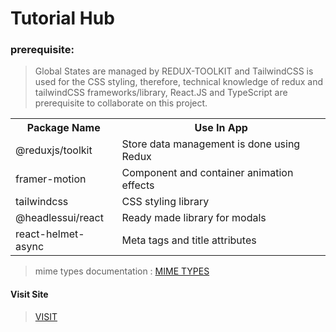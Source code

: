 # Tutorial Hub

### <b>prerequisite</b>:

> Global States are managed by REDUX-TOOLKIT and TailwindCSS is used for the CSS styling, therefore, technical knowledge of redux and tailwindCSS frameworks/library, React.JS and TypeScript are prerequisite to collaborate on this project.

 <table>
    <tr>
      <th>Package Name</th>
      <th>Use In App</th>
    </tr>
    <tr>
      <td>@reduxjs/toolkit</td>
      <td>Store data management is done using Redux</td>
    </tr>
    <tr>
      <td>framer-motion</td>
      <td>Component and container animation effects</td>
    </tr>
    <tr>
      <td>tailwindcss</td>
      <td>CSS styling library</td>
    </tr>
    <tr>
      <td>@headlessui/react</td>
      <td>Ready made library for modals</td>
    </tr> 
    <tr>
      <td>react-helmet-async</td>
      <td>Meta tags and title attributes</td>
    </tr>
  </table>

> mime types documentation : <a href="https://developer.mozilla.org/en-US/docs/Web/HTTP/Basics_of_HTTP/MIME_types/Common_types">MIME TYPES</a>

#### Visit Site

> <a href="https://tutorial-hub-umber.vercel.app/">VISIT</a>
